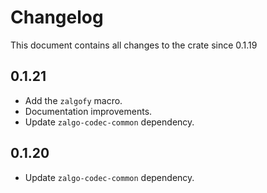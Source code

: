 # Changelog

This document contains all changes to the crate since 0.1.19

## 0.1.21

 - Add the `zalgofy` macro.
 - Documentation improvements.
 - Update `zalgo-codec-common` dependency.

## 0.1.20

 - Update `zalgo-codec-common` dependency.
